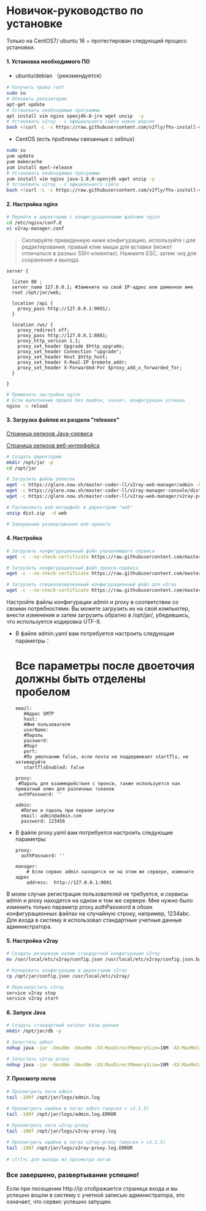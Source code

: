 # Новичок-руководство по установке

Только на CentOS7/ ubuntu 16 + протестирован следующий процесс установки.

#### 1. Установка необходимого ПО

- ubuntu/debian （рекомендуется）
```bash
# Получить права root
sudo su
# Обновить репозитории
apt-get update
# Установить необходимые программы
apt install vim nginx openjdk-8-jre wget unzip  -y
# Установить v2ray - с официального сайта новая версия
bash <(curl -L -s https://raw.githubusercontent.com/v2fly/fhs-install-v2ray/master/install-release.sh) --version 5.3.0

```
- CentOS (есть проблемы связанные с selinux)
```bash
sudo su
yum update
yum makecache
yum install epel-release
# Установить необходимые программы
yum install vim nginx java-1.8.0-openjdk wget unzip -y
# Установить v2ray - с официального сайта
bash <(curl -L -s https://raw.githubusercontent.com/v2fly/fhs-install-v2ray/master/install-release.sh) --version 5.3.0
```

       
####  2. Настройка nginx
```bash
# Перейти в директорию с конфигурационными файлами nginx
cd /etc/nginx/conf.d
vi v2ray-manager.conf
```
> Скопируйте приведенную ниже конфигурацию, используйте i для редактирования, правый клик мыши для вставки (может отличаться в разных SSH-клиентах).
> Нажмите ESC, затем :wq для сохранения и выхода.

```
server {

  listen 80 ;
  server_name 127.0.0.1; #Замените на свой IP-адрес или доменное имя
  root /opt/jar/web;
                
  location /api {
    proxy_pass http://127.0.0.1:9091/;
  }

  location /ws/ {
    proxy_redirect off;
    proxy_pass http://127.0.0.1:8081;
    proxy_http_version 1.1;
    proxy_set_header Upgrade $http_upgrade;
    proxy_set_header Connection "upgrade";
    proxy_set_header Host $http_host;
    proxy_set_header X-Real-IP $remote_addr;
    proxy_set_header X-Forwarded-For $proxy_add_x_forwarded_for;
  } 

}
```

```bash
# Применить настройки nginx
# Если выполнение прошло без ошибок, значит, конфигурация успешна
nginx -s reload
```        
            
####  3. Загрузка файлов из раздела "releases"


 [Страница релизов Java-сервиса](https://github.com/romaxa55/v2ray-web-manager/releases)
 
 [Страница релизов веб-интерфейса](https://github.com/romaxa55/v2ray-manager-console/releases)

```bash
# Создать директорию
mkdir /opt/jar -p
cd /opt/jar 

# Загрузить файлы релизов
wget -c https://glare.now.sh/master-coder-ll/v2ray-web-manager/admin -O admin.jar
wget -c https://glare.now.sh/master-coder-ll/v2ray-manager-console/dist -O dist.zip
wget -c https://glare.now.sh/master-coder-ll/v2ray-web-manager/v2ray-proxy -O v2ray-proxy.jar

# Распаковать веб-интерфейс в директорию "web"
unzip dist.zip  -d web

# Завершение развертывания веб-проекта
```


####  4. Настройка
     
```bash
# Загрузить конфигурационный файл управляющего сервиса
wget -c --no-check-certificate https://raw.githubusercontent.com/master-coder-ll/v2ray-web-manager/master/conf/admin.yaml

# Загрузить конфигурационный файл прокси-сервиса
wget -c --no-check-certificate https://raw.githubusercontent.com/master-coder-ll/v2ray-web-manager/master/conf/proxy.yaml

# Загрузить специализированный конфигурационный файл для v2ray
wget -c --no-check-certificate https://raw.githubusercontent.com/master-coder-ll/v2ray-web-manager/master/conf/config.json

```  

Настройте файлы конфигурации admin и proxy в соответствии со своими потребностями. Вы можете загрузить их на свой компьютер, внести изменения и затем загрузить обратно в /opt/jar/, убедившись, что используется кодировка UTF-8.  
- В файле admin.yaml вам потребуется настроить следующие параметры：

    # Все параметры после двоеточия должны быть отделены пробелом 
      email: 
         #Адрес SMTP
         host: 
         #Имя пользователя
         userName: 
         #Пароль
         password:
         #Порт
         port: 
         #По умолчанию false, если почта не поддерживает startTls, не активируйте
         startTlsEnabled: false
      
      proxy:
       #Пароль для взаимодействия с прокси, также используется как приватный ключ для различных токенов
       authPassword: ''
       
      admin:
        #Логин и пароль при первом запуске
        email: admin@admin.com
        password: 123456


- В файле proxy.yaml вам потребуется настроить следующие параметры:
         
      proxy:
        authPassword: ''
        
      manager:
          # Если сервис admin находится не на этом же сервере, измените адрес
          address:  http://127.0.0.1:9091
 
В моем случае регистрация пользователей не требуется, и сервисы admin и proxy находятся на одном и том же сервере. Мне нужно было изменить только параметр proxy.authPassword в обоих конфигурационных файлах на случайную строку, например, 1234abc. Для входа в систему я использовал стандартные учетные данные администратора.
 
####  5. Настройка v2ray

```bash
# Создать резервную копию стандартной конфигурации v2ray
mv /usr/local/etc/v2ray/config.json /usr/local/etc/v2ray/config.json.bak

# Копировать конфигурацию в директорию v2ray
cp /opt/jar/config.json /usr/local/etc/v2ray/

# Перезапустить v2ray
service v2ray stop
service v2ray start
```
     
####  6. Запуск Java
     
```bash
# Создать стандартный каталог базы данных
mkdir /opt/jar/db -p

# Запустить admin
nohup java -jar -Xms40m -Xmx40m -XX:MaxDirectMemorySize=10M -XX:MaxMetaspaceSize=80m  /opt/jar/admin.jar --spring.config.location=/opt/jar/admin.yaml > /dev/null 2>&1 &

# Запустить v2ray-proxy
nohup java -jar -Xms40m -Xmx40m -XX:MaxDirectMemorySize=10M -XX:MaxMetaspaceSize=80m /opt/jar/v2ray-proxy.jar --spring.config.location=/opt/jar/proxy.yaml > /dev/null 2>&1 &
```

####  7. Просмотр логов
```bash
# Просмотреть логи admin
tail -100f /opt/jar/logs/admin.log

# Просмотреть ошибки в логах admin (версия > v3.1.5)
tail -100f /opt/jar/logs/admin.log.ERROR
    
# Просмотреть логи v2ray-proxy
tail -100f /opt/jar/logs/v2ray-proxy.log

# Просмотреть ошибки в логах v2ray-proxy (версия > v3.1.5)
tail -100f /opt/jar/logs/v2ray-proxy.log.ERROR
    
# ctrl+c для выхода из просмотра логов
```


### Все завершено, развертывание успешно!
Если при посещении http://ip отображается страница входа и вы успешно вошли в систему с учетной записью администратора, это означает, что сервис успешно запущен.

